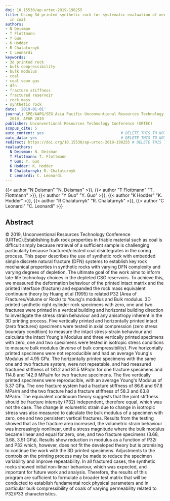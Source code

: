 ```yaml
---
doi: 10.15530/ap-urtec-2019-198255
title: Using 3d printed synthetic rock for systematic evaluation of mechanical properties
  in coal
authors:
- N Deisman
- T Flottmann
- Y Guo
- K Hodder
- R Chalaturnyk
- C Leonardi
keywords:
- 3d printed rock
- bulk compressibility
- bulk modulus
- coal
- coal seam gas
- dfn
- fracture stiffness
- fractured reservoir
- rock mass
- synthetic rock
date: '2019-01-01'
journal: SPE/AAPG/SEG Asia Pacific Unconventional Resources Technology Conference
  2019, APUR 2019
publisher: Unconventional Resources Technology Conference (URTEC)
scopus_cite: 5
auto_content: yes                                  # DELETE THIS TO NOT AUTO GENERATE CONTENT
auto_data: yes                                     # DELETE THIS TO NOT AUTO GENERATE METADATA
redirect: https://doi.org/10.15530/ap-urtec-2019-198255 # DELETE THIS TO NOT REDIRECT
realauthors:
  N Deisman: N. Deisman
  T Flottmann: T. Flottmann
  Y Guo: Y. Guo
  K Hodder: K. Hodder
  R Chalaturnyk: R. Chalaturnyk
  C Leonardi: C. Leonardi
---
```

{{< author "N Deisman" "N. Deisman" >}}, {{< author "T Flottmann" "T. Flottmann" >}}, {{< author "Y Guo" "Y. Guo" >}}, {{< author "K Hodder" "K. Hodder" >}}, {{< author "R Chalaturnyk" "R. Chalaturnyk" >}}, {{< author "C Leonardi" "C. Leonardi" >}}

## Abstract
© 2019, Unconventional Resources Technology Conference (URTeC).Establishing bulk rock properties in friable material such as coal is difficult simply because retrieval of a sufficient sample is challenging particularly because fractured/cleated coal disintegrates in the coring process. This paper describes the use of synthetic rock with embedded simple discrete natural fracture (DFN) systems to establish key rock mechanical properties in synthetic rocks with varying DFN complexity and varying degrees of depletion. The ultimate goal of the work aims to inform late-life technology choices in the depleted CSG reservoirs. To achieve this, we measured the deformation behaviour of the printed intact matrix and the printed interface (fracture) and expanded the rock mass equivalent continuum theory by Huang et al (1995) to related P32 (Area of Fractures/Volume or Rock) to Young's modulus and Bulk modulus. 3D printed synthetic right cylinder rock specimens with zero, one and two fractures were printed in a vertical building and horizontal building direction to investigate the stress strain behaviour and any anisotropy inherent in the 3D printing process. Five vertically printed and horizontally printed intact (zero fractures) specimens were tested in axial compression (zero stress boundary condition) to measure the intact stress-strain behaviour and calculate the intact Young's Modulus and three vertically printed specimens with zero, one and two specimens were tested in isotropic stress conditions to measure bulk modulus (inverse of bulk compressibility). Five horizontally printed specimens were not reproducible and had an average Young's Modulus of 4.95 GPa. The horizontally printed specimens with the same one and two fracture system, were not repeatable, and had measured fractured stiffness of 181.2 and 81.5 MPa/m for one fracture specimens and 114.8 and 142.9 MPa/m for two fracture specimens. The five vertically printed specimens were reproducible, with an average Young's Modulus of 5.37 GPa. The one fracture system had a fracture stiffness of 86.6 and 97.8 MPa/m and the two fracture had a fracture stiffness of 58.3 and 63.8 MPa/m. The equivalent continuum theory suggests that the joint stiffness should be fracture intensity (P32) independent, therefore equal, which was not the case. The change in volumetric strain due to change in isotropic stress was also measured to calculate the bulk modulus of a specimen with zero, one and two persistent vertical fractures. Results from the testing showed that as the fracture area increased, the volumetric strain behaviour was increasingly nonlinear, until a stress magnitude where the bulk modulus became linear and equal for zero, one, and two fracture specimens (3.68, 3.68, 3.51 GPa). Results show reduction in modulus as a function of P32i and P32 which, however, does not fit the developed theory but is promising to continue the work with the 3D printed specimens. Adjustments to the controls on the printing process may be made to reduce the specimen variability and improve repeatability. In all fractured cases, the synthetic rocks showed initial non-linear behaviour, which was expected, and important for future work and analysis. Therefore, the results of this program are sufficient to formulate a broader test matrix that will be conducted to establish fundamental rock physical parameters and in particular bulk compressibility of coals of varying permeability related to P32/P33 characteristics.
